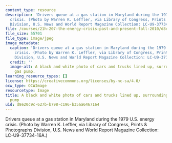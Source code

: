 ```yaml
---
content_type: resource
description: 'Drivers queue at a gas station in Maryland during the 1979 U.S. energy
  crisis. (Photo by Warren K. Leffler, via Library of Congress, Prints & Photographs
  Division, U.S. News and World Report Magazine Collection: LC-U9-37734-16A.)'
file: /courses/21h-207-the-energy-crisis-past-and-present-fall-2010/d8e20c9c627bb798c196b35aa6467164_21h-207f10.jpg
file_size: 55701
file_type: image/jpeg
image_metadata:
  caption: 'Drivers queue at a gas station in Maryland during the 1979 U.S. energy
    crisis. (Photo by Warren K. Leffler, via Library of Congress, Prints & Photographs
    Division, U.S. News and World Report Magazine Collection: LC-U9-37734-16A.)'
  credit: ''
  image-alt: A black and white photo of cars and trucks lined up, surrounding a single
    gas pump.
learning_resource_types: []
license: https://creativecommons.org/licenses/by-nc-sa/4.0/
ocw_type: OCWImage
resourcetype: Image
title: A black and white photo of cars and trucks lined up, surrounding a single gas
  pump
uid: d8e20c9c-627b-b798-c196-b35aa6467164
---
```

Drivers queue at a gas station in Maryland during the 1979 U.S. energy crisis. (Photo by Warren K. Leffler, via Library of Congress, Prints & Photographs Division, U.S. News and World Report Magazine Collection: LC-U9-37734-16A.)